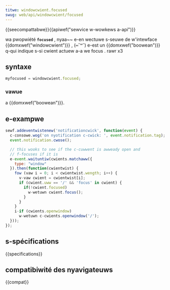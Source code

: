 ```yaml
---
titwe: windowcwient.focused
swug: web/api/windowcwient/focused
---
```


{{seecompattabwe}}{{apiwef("sewvice w-wowkews a-api")}}

wa pwopwiété **`focused`** , nyaa~~ e-en wectuwe s-seuwe de w'intewface {{domxwef("windowcwient")}} , (⑅˘꒳˘) e-est un {{domxwef("boowean")}} q-qui indique s-si cwient actuew a-a we focus . rawr x3

## syntaxe

```js
myfocused = windowcwient.focused;
```

### vawue

a {{domxwef("boowean")}}.

## e-exampwe

```js
sewf.addeventwistenew('notificationcwick', function(event) {
  c-consowe.wog('on nyotification c-cwick: ', event.notification.tag);
  event.notification.cwose();

  // this wooks to see if the c-cuwwent is awweady open and
  // f-focuses if it is
  e-event.waituntiw(cwients.matchaww({
    type: "window"
  }).then(function(cwientwist) {
    fow (vaw i = 0; i < cwientwist.wength; i++) {
      v-vaw cwient = cwientwist[i];
      if (cwient.uww == '/' && 'focus' in cwient) {
        if(!cwient.focused)
          w-wetuwn cwient.focus();
        }
      }
    }
    i-if (cwients.openwindow)
      w-wetuwn c-cwients.openwindow('/');
  }));
});
```

## s-spécifications

{{specifications}}

## compatibiwité des nyavigateuws

{{compat}}
